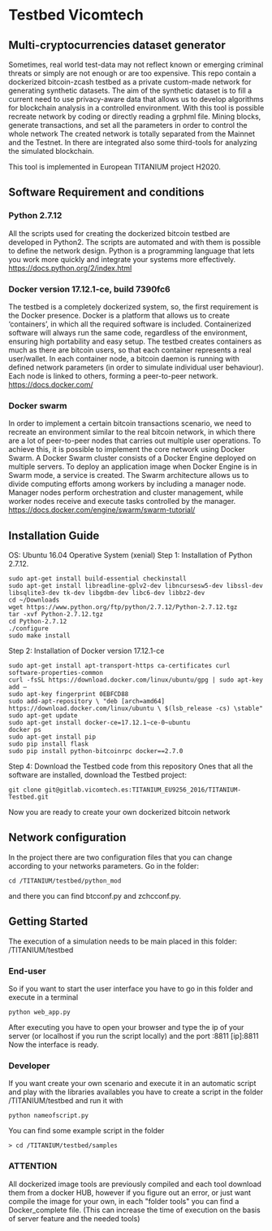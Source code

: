 # Testbed Vicomtech

## Multi-cryptocurrencies dataset generator
Sometimes, real world test-data may not reflect known or emerging criminal threats or simply are not enough or are too expensive.
This repo contain a dockerized bitcoin-zcash testbed as a private custom-made network for generating synthetic datasets. The aim of the synthetic dataset is to fill a current need to use privacy-aware data that allows us to develop algorithms for blockchain analysis in a controlled environment.
With this tool is possible recreate network by coding or directly reading a grphml file. Mining blocks, generate transactions, and set all the parameters in order to control the whole network
The created network is totally separated from the Mainnet and the Testnet. In there are integrated also some third-tools for analyzing the simulated blockchain.

This tool is implemented in European TITANIUM project H2020.

## Software Requirement and conditions
### Python 2.7.12
All the scripts used for creating the dockerized bitcoin testbed are developed in Python2. The scripts are automated and with them is possible to define the network design. Python is a programming language that lets you work more quickly and integrate your systems more effectively.
https://docs.python.org/2/index.html

### Docker version 17.12.1-ce, build 7390fc6
The testbed is a completely dockerized system, so, the first requirement is the Docker presence. Docker is a platform that allows us to create ‘containers’, in which all the required software is included. Containerized software will always run the same code, regardless of the environment, ensuring high portability and easy setup. The testbed creates containers as much as there are bitcoin users, so that each container represents a real user/wallet. In each container node, a bitcoin daemon is running with defined network parameters (in order to simulate individual user behaviour). Each node is linked to others, forming a peer-to-peer network.
https://docs.docker.com/

### Docker swarm
In order to implement a certain bitcoin transactions scenario, we need to recreate an environment similar to the real bitcoin network, in which there are a lot of peer-to-peer nodes that carries out multiple user operations. To achieve this, it is possible to implement the core network using Docker Swarm. A Docker Swarm cluster consists of a Docker Engine deployed on multiple servers. To deploy an application image when Docker Engine is in Swarm mode, a service is created. The Swarm architecture allows us to divide computing efforts among workers by including a manager node. Manager nodes perform orchestration and cluster management, while worker nodes receive and execute tasks controlled by the manager.
https://docs.docker.com/engine/swarm/swarm-tutorial/

## Installation Guide
OS: Ubuntu 16.04 Operative System (xenial)
Step 1: Installation of  Python 2.7.12.
```
sudo apt-get install build-essential checkinstall
sudo apt-get install libreadline-gplv2-dev libncursesw5-dev libssl-dev libsqlite3-dev tk-dev libgdbm-dev libc6-dev libbz2-dev
cd ~/Downloads 
wget https://www.python.org/ftp/python/2.7.12/Python-2.7.12.tgz
tar -xvf Python-2.7.12.tgz
cd Python-2.7.12
./configure
sudo make install
```
Step 2: Installation of Docker version 17.12.1-ce
```
sudo apt-get install apt-transport-https ca-certificates curl software-properties-common
curl -fsSL https://download.docker.com/linux/ubuntu/gpg | sudo apt-key add –
sudo apt-key fingerprint 0EBFCD88
sudo add-apt-repository \ "deb [arch=amd64] https://download.docker.com/linux/ubuntu \ $(lsb_release -cs) \stable"
sudo apt-get update
sudo apt-get install docker-ce=17.12.1~ce-0~ubuntu
docker ps
sudo apt-get install pip
sudo pip install flask
sudo pip install python-bitcoinrpc docker==2.7.0
```

Step 4: Download the Testbed code from this repository
Ones that all the software are installed, download the Testbed project:
```
git clone git@gitlab.vicomtech.es:TITANIUM_EU9256_2016/TITANIUM-Testbed.git
```
Now you are ready to create your own dockerized bitcoin network

## Network configuration
In the project there are two configuration files that you can change according to your networks parameters. Go in the folder:
```
cd /TITANIUM/testbed/python_mod
```
and there you can find btcconf.py and zchcconf.py.


## Getting Started

The execution of a simulation needs to be main placed in this folder:
 /TITANIUM/testbed
 
### End-user
So if you want to start the user interface you have to go in this folder and execute in a terminal
```
python web_app.py
```
After executing you have to open your browser and type the ip of your server (or localhost if you run the script locally) and the port :8811
[ip]:8811
Now the interface is ready.

### Developer
If you want create your own scenario and execute it in an automatic script and play with the libraries availables you have to create a script in the folder
/TITANIUM/testbed
and run it with
```
python nameofscript.py
```
You can find some example script in the folder
```
> cd /TITANIUM/testbed/samples
```
### ATTENTION
All dockerized image tools are previously compiled and each tool download them from a docker HUB, however if you figure out an error, or just want compile the image for your own, in each "folder tools" you can find a Docker_complete file.
(This can increase the time of execution on the basis of server feature and the needed tools)

